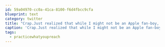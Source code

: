 ```yaml
---
id: 59a04970-cc0a-41ca-8100-f6d4fbcc9cfa
blueprint: text
category: twitter
title: "Crap.Just realized that while I might not be an Apple fan-boy, I'm a diesel Land Cruiser douchebag #practicewhatyoupreach"
caption: 'Crap.Just realized that while I might not be an Apple fan-boy, I''m a diesel Land Cruiser douchebag <span class="hashtag hashtag_local">#<a href="http://tweettemp.darylchymko.ca/?tag=practicewhatyoupreach">practicewhatyoupreach</a>'
tags:
  - practicewhatyoupreach
---
```

